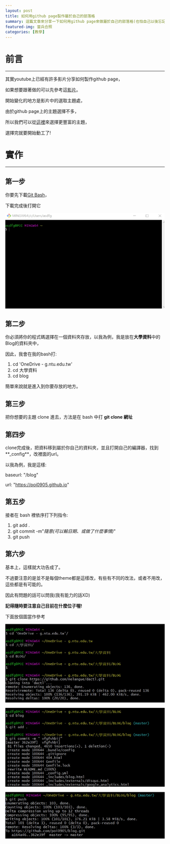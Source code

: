 ```yaml
---
layout: post
title: 如何用github page製作屬於自己的部落格
summary: 這篇文章來分享一下如何用github page來做屬於自己的部落格(也怕自己以後忘記...)
featured-img: 當兵合照
categories: [教學]
---
```


# 前言

***

其實youtube上已經有許多影片分享如何製作github page，

如果想要跟著做的可以先參考這[影片](https://www.youtube.com/watch?v=BA_c3bGQXlQ&t=96s)。

開始變化的地方是影片中的選取主題處，

由於github page上的主題選擇不多，

所以我們可以從[這裡](http://jekyllthemes.org/)來選擇更豐富的主題，

選擇完就要開始動工了!



# 實作

***

## 第一步

你要先下載[Git Bash](https://git-scm.com/downloads)，

下載完成後打開它

![image](https://raw.githubusercontent.com/poi0905/blog/master/assets/img/posts/1.png)

## 第二步

你必須將你的程式碼選擇在一個資料夾存放，以我為例，我是放在**大學資料**中的Blog的資料夾中，

因此，我會在我的bash打:

1. cd 'OneDrive - g.ntu.edu.tw'
2. cd 大學資料
3. cd blog

簡單來說就是進入到你要存放的地方。

## 第三步

把你想要的主題 clone 進去，方法是在 bash 中打 **git clone 網址**

## 第四步

clone完成後，把資料移到屬於你自己的資料夾，並且打開自己的編譯器，找到**_config**，改裡面的url。

以我為例，我是這樣:

baseurl: "/blog"

url: "https://poi0905.github.io"

## 第五步

接者在 bash 裡依序打下列指令:

1. git add .
2. git commit -m"_隨意(可以輸日期、或做了什麼事情)_"
3. git push

## 第六步

基本上，這樣就大功告成了。

不過要注意的是並不是每個theme都是這樣改，有些有不同的改法，或者不用改，這些都是有可能的。

因此有問題的話可以問我(我有能力的話XD)

**記得隨時要注意自己目前在什麼位子喔!**

下面放個圖當作參考

![image](https://raw.githubusercontent.com/poi0905/blog/master/assets/img/posts/2.jpg)

![image](https://raw.githubusercontent.com/poi0905/blog/master/assets/img/posts/3.jpg)

![image](https://raw.githubusercontent.com/poi0905/blog/master/assets/img/posts/4.jpg)




